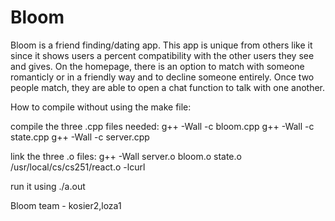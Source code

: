 # Bloom

Bloom is a friend finding/dating app. This app is unique from others like it since it shows users a percent compatibility with the other users they see and gives. On the homepage, there is an option to match with someone romanticly or in a friendly way and to decline someone entirely. Once two people match, they are able to open a chat function to talk with one another.

How to compile without using the make file:

compile the three .cpp files needed:
	g++ -Wall -c bloom.cpp
    g++ -Wall -c state.cpp
    g++ -Wall -c server.cpp

link the three .o files:
	g++ -Wall server.o bloom.o state.o /usr/local/cs/cs251/react.o -lcurl

run it using ./a.out


Bloom team - kosier2,loza1
